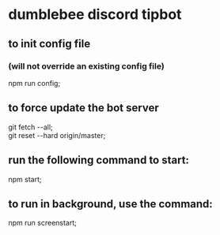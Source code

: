 # dumblebee discord tipbot

## to init config file
### (will not override an existing config file)

  npm run config;

## to force update the bot server

  git fetch --all;  
  git reset --hard origin/master;  

## run the following command to start:

  npm start;

## to run in background, use the command:

  npm run screenstart;

